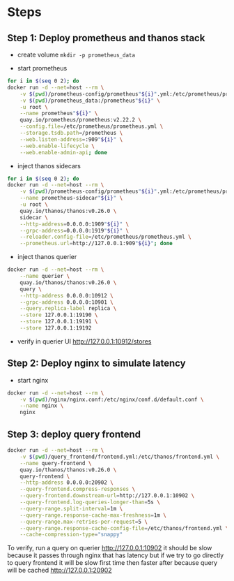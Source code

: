 # Steps

## Step 1: Deploy prometheus and thanos stack

- create volume `mkdir -p prometheus_data`

- start prometheus

```bash
for i in $(seq 0 2); do
docker run -d --net=host --rm \
    -v $(pwd)/prometheus-config/prometheus"${i}".yml:/etc/prometheus/prometheus.yml \
    -v $(pwd)/prometheus_data:/prometheus"${i}" \
    -u root \
    --name prometheus"${i}" \
    quay.io/prometheus/prometheus:v2.22.2 \
    --config.file=/etc/prometheus/prometheus.yml \
    --storage.tsdb.path=/prometheus \
    --web.listen-address=:909"${i}" \
    --web.enable-lifecycle \
    --web.enable-admin-api; done
```

- inject thanos sidecars

```bash
for i in $(seq 0 2); do
docker run -d --net=host --rm \
    -v $(pwd)/prometheus-config/prometheus"${i}".yml:/etc/prometheus/prometheus.yml \
    --name prometheus-sidecar"${i}" \
    -u root \
    quay.io/thanos/thanos:v0.26.0 \
    sidecar \
    --http-address=0.0.0.0:1909"${i}" \
    --grpc-address=0.0.0.0:1919"${i}" \
    --reloader.config-file=/etc/prometheus/prometheus.yml \
    --prometheus.url=http://127.0.0.1:909"${i}"; done
```

- inject thanos querier

```bash
docker run -d --net=host --rm \
    --name querier \
    quay.io/thanos/thanos:v0.26.0 \
    query \
    --http-address 0.0.0.0:10912 \
    --grpc-address 0.0.0.0:10901 \
    --query.replica-label replica \
    --store 127.0.0.1:19190 \
    --store 127.0.0.1:19191 \
    --store 127.0.0.1:19192
```

- verify in querier UI <http://127.0.0.1:10912/stores>

## Step 2: Deploy nginx to simulate latency

- start nginx

```bash
docker run -d --net=host --rm \
    -v $(pwd)/nginx/nginx.conf:/etc/nginx/conf.d/default.conf \
    --name nginx \
    nginx
```

## Step 3: deploy query frontend

```bash
docker run -d --net=host --rm \
    -v $(pwd)/query_frontend/frontend.yml:/etc/thanos/frontend.yml \
    --name query-frontend \
    quay.io/thanos/thanos:v0.26.0 \
    query-frontend \
    --http-address 0.0.0.0:20902 \
    --query-frontend.compress-responses \
    --query-frontend.downstream-url=http://127.0.0.1:10902 \
    --query-frontend.log-queries-longer-than=5s \
    --query-range.split-interval=1m \
    --query-range.response-cache-max-freshness=1m \
    --query-range.max-retries-per-request=5 \
    --query-range.response-cache-config-file=/etc/thanos/frontend.yml \
    --cache-compression-type="snappy"
```

To verify, run a query on querier <http://127.0.0.1:10902> it should be slow because it passes through nginx that has latency but if we try to go directly to query frontend it will be slow first time then faster after because query will be cached <http://127.0.0.1:20902>
